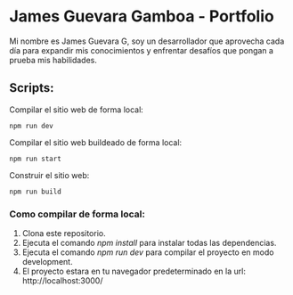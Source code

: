 # James Guevara Gamboa - Portfolio 

Mi nombre es James Guevara G, soy un desarrollador que aprovecha cada día para expandir mis conocimientos y enfrentar desafíos que pongan a prueba mis habilidades.


## Scripts:

Compilar el sitio web de forma local:

```
npm run dev
```

Compilar el sitio web buildeado de forma local:

```
npm run start
```

Construir el sitio web:

```
npm run build
```

### Como compilar de forma local:

1. Clona este repositorio.
2. Ejecuta el comando _npm install_ para instalar todas las dependencias.
3. Ejecuta el comando _npm run dev_ para compilar el proyecto en modo development.
4. El proyecto estara en tu navegador predeterminado en la url: http://localhost:3000/
